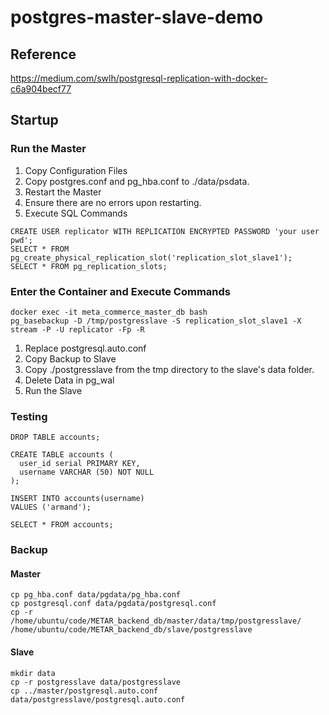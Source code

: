 # postgres-master-slave-demo
## Reference
https://medium.com/swlh/postgresql-replication-with-docker-c6a904becf77
## Startup
### Run the Master
1. Copy Configuration Files
2. Copy postgres.conf and pg_hba.conf to ./data/psdata.
3. Restart the Master
4. Ensure there are no errors upon restarting.
5. Execute SQL Commands
```
CREATE USER replicator WITH REPLICATION ENCRYPTED PASSWORD 'your user pwd';
SELECT * FROM pg_create_physical_replication_slot('replication_slot_slave1');
SELECT * FROM pg_replication_slots;
```
### Enter the Container and Execute Commands
```
docker exec -it meta_commerce_master_db bash
pg_basebackup -D /tmp/postgresslave -S replication_slot_slave1 -X stream -P -U replicator -Fp -R
```
1. Replace postgresql.auto.conf
2. Copy Backup to Slave
3. Copy ./postgresslave from the tmp directory to the slave's data folder.
4. Delete Data in pg_wal
5. Run the Slave
### Testing
```
DROP TABLE accounts;

CREATE TABLE accounts (
  user_id serial PRIMARY KEY,
  username VARCHAR (50) NOT NULL
);

INSERT INTO accounts(username)
VALUES ('armand');

SELECT * FROM accounts;
```
### Backup

#### Master
```
cp pg_hba.conf data/pgdata/pg_hba.conf
cp postgresql.conf data/pgdata/postgresql.conf
cp -r /home/ubuntu/code/METAR_backend_db/master/data/tmp/postgresslave/ /home/ubuntu/code/METAR_backend_db/slave/postgresslave
```

#### Slave
```
mkdir data
cp -r postgresslave data/postgresslave
cp ../master/postgresql.auto.conf data/postgresslave/postgresql.auto.conf
```